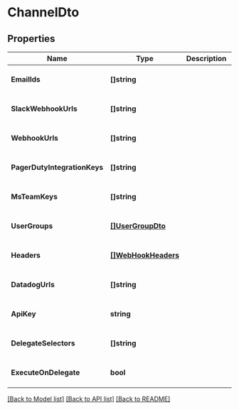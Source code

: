 # ChannelDto

## Properties
Name | Type | Description | Notes
------------ | ------------- | ------------- | -------------
**EmailIds** | **[]string** |  | [optional] [default to null]
**SlackWebhookUrls** | **[]string** |  | [optional] [default to null]
**WebhookUrls** | **[]string** |  | [optional] [default to null]
**PagerDutyIntegrationKeys** | **[]string** |  | [optional] [default to null]
**MsTeamKeys** | **[]string** |  | [optional] [default to null]
**UserGroups** | [**[]UserGroupDto**](UserGroupDTO.md) |  | [optional] [default to null]
**Headers** | [**[]WebHookHeaders**](WebHookHeaders.md) |  | [optional] [default to null]
**DatadogUrls** | **[]string** |  | [optional] [default to null]
**ApiKey** | **string** |  | [optional] [default to null]
**DelegateSelectors** | **[]string** |  | [optional] [default to null]
**ExecuteOnDelegate** | **bool** |  | [optional] [default to null]

[[Back to Model list]](../README.md#documentation-for-models) [[Back to API list]](../README.md#documentation-for-api-endpoints) [[Back to README]](../README.md)

